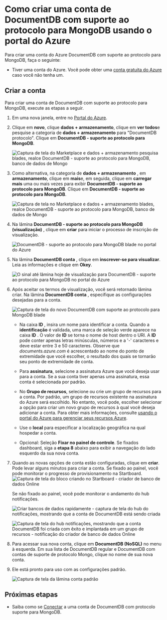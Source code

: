 <properties 
    pageTitle="Criar uma conta de DocumentDB com suporte ao protocolo para MongoDB | Microsoft Azure" 
    description="Saiba como criar uma conta de DocumentDB com suporte ao protocolo para MongoDB, agora disponível para visualização." 
    services="documentdb" 
    authors="AndrewHoh" 
    manager="jhubbard" 
    editor="" 
    documentationCenter=""/>

<tags 
    ms.service="documentdb" 
    ms.workload="data-services" 
    ms.tgt_pltfrm="na" 
    ms.devlang="na" 
    ms.topic="article" 
    ms.date="10/20/2016" 
    ms.author="anhoh"/>

# <a name="how-to-create-a-documentdb-account-with-protocol-support-for-mongodb-using-the-azure-portal"></a>Como criar uma conta de DocumentDB com suporte ao protocolo para MongoDB usando o portal do Azure

Para criar uma conta do Azure DocumentDB com suporte ao protocolo para MongoDB, faça o seguinte:

- Tiver uma conta do Azure. Você pode obter uma [conta gratuita do Azure](https://azure.microsoft.com/free/) caso você não tenha um.

## <a name="create-the-account"></a>Criar a conta  

Para criar uma conta de DocumentDB com suporte ao protocolo para MongoDB, execute as etapas a seguir.

1. Em uma nova janela, entre no [Portal do Azure](https://portal.azure.com).
2. Clique em **novo**, clique **dados + armazenamento**, clique em **ver todos**e pesquise a categoria de **dados + armazenamento** para "DocumentDB protocolo". Clique em **DocumentDB - suporte ao protocolo para MongoDB**.

    ![Captura de tela do Marketplace e dados + armazenamento pesquisa blades, realce DocumentDB - suporte ao protocolo para MongoDB, banco de dados de Mongo](./media/documentdb-create-mongodb-account/marketplacegallery2.png)

3. Como alternativa, na categoria de **dados + armazenamento** , em **armazenamento**, clique em **mais**e, em seguida, clique em **carregar mais** uma ou mais vezes para exibir **DocumentDB - suporte ao protocolo para MongoDB**. Clique em **DocumentDB - suporte ao protocolo para MongoDB**.

    ![Captura de tela no Marketplace e dados + armazenamento blades, realce DocumentDB - suporte ao protocolo para MongoDB, banco de dados de Mongo](./media/documentdb-create-mongodb-account/marketplacegallery1.png)

4. Na lâmina **DocumentDB - suporte ao protocolo para MongoDB (visualização)** , clique em **criar** para iniciar o processo de inscrição de visualização.

    ![DocumentDB - suporte ao protocolo para MongoDB blade no portal do Azure](./media/documentdb-create-mongodb-account/marketplacegallery3.png)

5. Na lâmina **DocumentDB conta** , clique em **inscrever-se para visualizar**. Leia as informações e clique em **Okey**.

    ![O sinal até lâmina hoje de visualização para DocumentDB - suporte ao protocolo para MongoDB no portal do Azure](./media/documentdb-create-mongodb-account/registerforpreview.png)

6.  Após aceitar os termos de visualização, você será retornado lâmina criar.  Na lâmina **DocumentDB conta** , especifique as configurações desejadas para a conta.

    ![Captura de tela do novo DocumentDB com suporte ao protocolo para MongoDB blade](./media/documentdb-create-mongodb-account/create-documentdb-mongodb-account.png)


    - Na caixa **ID** , insira um nome para identificar a conta.  Quando a **identificação** é validada, uma marca de seleção verde aparece na caixa **ID** . O valor de **ID** se torna o nome de host dentro o URI. A **ID** pode conter apenas letras minúsculas, números e a '-' caracteres e deve estar entre 3 e 50 caracteres. Observe que *documents.azure.com* é acrescentado ao nome do ponto de extremidade que você escolher, o resultado dos quais se tornarão seu ponto de extremidade de conta.

    - Para **assinatura**, selecione a assinatura Azure que você deseja usar para a conta. Se a sua conta tiver apenas uma assinatura, essa conta é selecionada por padrão.

    - No **Grupo de recursos**, selecione ou crie um grupo de recursos para a conta.  Por padrão, um grupo de recursos existente na assinatura do Azure será escolhido.  No entanto, você pode, escolher selecionar a opção para criar um novo grupo de recursos à qual você deseja adicionar a conta. Para obter mais informações, consulte [usando o portal do Azure para gerenciar seus recursos Azure](resource-group-portal.md).

    - Use o **local** para especificar a localização geográfica na qual hospedar a conta.
    
    - Opcional: Seleção **Fixar no painel de controle**. Se fixados dashboard, siga a **etapa 8** abaixo para exibir a navegação do lado esquerdo da sua nova conta.

7.  Quando as novas opções de conta estão configuradas, clique em **criar**.  Pode levar alguns minutos para criar a conta.  Se fixado ao painel, você pode monitorar o progresso de provisionamento na Startboard.  
    ![Captura de tela do bloco criando no Startboard - criador de banco de dados Online](./media/documentdb-create-mongodb-account/create-nosql-db-databases-json-tutorial-3.png)  

    Se não fixado ao painel, você pode monitorar o andamento do hub notificações.  

    ![Criar bancos de dados rapidamente - captura de tela do hub do notificações, mostrando que a conta de DocumentDB está sendo criada](./media/documentdb-create-mongodb-account/create-nosql-db-databases-json-tutorial-4.png)  

    ![Captura de tela do hub notificações, mostrando que a conta DocumentDB foi criada com êxito e implantada em um grupo de recursos - notificação do criador de banco de dados Online](./media/documentdb-create-mongodb-account/create-nosql-db-databases-json-tutorial-5.png)

8.  Para acessar sua nova conta, clique em **DocumentDB (NoSQL)** no menu à esquerda. Em sua lista de DocumentDB regular e DocumentDB com contas de suporte de protocolo Mongo, clique no nome de sua nova conta.

9.  Ele está pronto para uso com as configurações padrão. 

    ![Captura de tela da lâmina conta padrão](./media/documentdb-create-mongodb-account/defaultaccountblades.png)
    

## <a name="next-steps"></a>Próximas etapas


- Saiba como se [Conectar](documentdb-connect-mongodb-account.md) a uma conta de DocumentDB com protocolo suporte para MongoDB.

 
